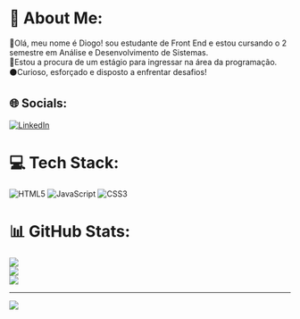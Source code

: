# 💫 About Me:
🎃Olá, meu nome é Diogo! sou estudante de Front End e estou cursando o 2 semestre em Análise e Desenvolvimento de Sistemas.<br>👔Estou a procura de um estágio para ingressar na área da programação. <br>⚫Curioso, esforçado e disposto a enfrentar desafios!


## 🌐 Socials:
[![LinkedIn](https://img.shields.io/badge/LinkedIn-%230077B5.svg?logo=linkedin&logoColor=white)](https://linkedin.com/in/https://www.linkedin.com/in/diogo-dos-santos-silva-186522200/) 

# 💻 Tech Stack:
![HTML5](https://img.shields.io/badge/html5-%23E34F26.svg?style=flat&logo=html5&logoColor=white) ![JavaScript](https://img.shields.io/badge/javascript-%23323330.svg?style=flat&logo=javascript&logoColor=%23F7DF1E) ![CSS3](https://img.shields.io/badge/css3-%231572B6.svg?style=flat&logo=css3&logoColor=white)
# 📊 GitHub Stats:
![](https://github-readme-stats.vercel.app/api?username=EoDIGS&theme=vue-dark&hide_border=false&include_all_commits=false&count_private=false)<br/>
![](https://github-readme-streak-stats.herokuapp.com/?user=EoDIGS&theme=vue-dark&hide_border=false)<br/>
![](https://github-readme-stats.vercel.app/api/top-langs/?username=EoDIGS&theme=vue-dark&hide_border=false&include_all_commits=false&count_private=false&layout=compact)

---
[![](https://visitcount.itsvg.in/api?id=EoDIGS&icon=5&color=8)](https://visitcount.itsvg.in)

<!-- Proudly created with GPRM ( https://gprm.itsvg.in ) -->

